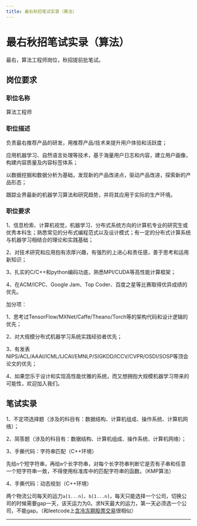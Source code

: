 ```yaml
---
title: 最右秋招笔试实录（算法）
---
```


# 最右秋招笔试实录（算法）

<script type="text/javascript" src="/include/head.js"></script>

最右，算法工程师岗位，秋招提前批笔试。

## 岗位要求

### 职位名称

算法工程师

### 职位描述

负责最右推荐产品的研发，用推荐产品/技术来提升用户体验和活跃度；

应用机器学习、自然语言处理等技术，基于海量用户日志和内容，建立用户画像，构建内容质量及内容标签体系；

以数据挖掘和数据分析为基础，发现新的产品改进点，驱动产品改进，探索新的产品形态；

跟踪业界最新的机器学习算法和研究趋势，并将其应用于实际的生产环境。

### 职位要求

1、信息检索、计算机视觉，机器学习、分布式系统方向的计算机专业的研究生或优秀本科生；熟悉常见的分布式编程范式以及设计模式；有一定的分布式计算系统与机器学习相结合的理论和实践基础；

2、对技术研究和应用抱有浓厚兴趣，有强烈的上进心和责任感，善于思考和运用新知识；

3、扎实的C/C++和python编码功底，熟悉MPI/CUDA等高性能计算框架；

4、在ACM/ICPC、Google Jam、Top Coder、百度之星等比赛取得优异成绩的优先。

加分项：

1、思考过TensorFlow/MXNet/Caffe/Theano/Torch等的架构代码和设计逻辑的优先；

2、对大规模分布式机器学习系统实践经验者优先；

3、有发表NIPS/ACL/AAAI/ICML/IJCAI/EMNLP/SIGKDD/ICCV/CVPR/OSDI/SOSP等顶会论文的优先；

4、如果您乐于设计和实现高性能优雅的系统，而又想拥抱大规模机器学习带来的可能性，欢迎加入我们。

## 笔试实录

1、不定项选择题（涉及的科目有：数据结构、计算机组成、操作系统、计算机网络）；

2、简答题（涉及的科目有：数据结构、计算机组成、操作系统、计算机网络）；

3、手撕代码：字符串匹配（C++环境）

先给`n`个短字符串，再给`m`个长字符串，对每个长字符串判断它是否有子串和任意一个短字符串一致，不得使用标准库中的匹配字符串的函数。（KMP算法）

4、手撕代码：动态规划（C++环境）

两个物流公司每天的运力`a[1...n]`、`b[1...n]`，每天只能选择一个公司，切换公司的时候需要gap一天，该天运力为0。求N天最大的运力，第一天必须选一个公司，不能gap。（和leetcode上<a href="https://leetcode.cn/problems/best-time-to-buy-and-sell-stock-with-cooldown">含冷冻期股票交易</a>很相似）

---

<script type="text/javascript" src="/include/tail.js"></script>

